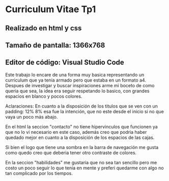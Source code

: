 # Curriculum Vitae Tp1
## Realizado en html y css
## Tamaño de pantalla: 1366x768
## Editor de código: Visual Studio Code
  Este trabajo lo encare de una forma muy basica representando un curriculum que ya tenia armado pero que estaba en un formato a4. Despues de investigar y buscar inspiraciones arme mi boceto de como queria que sea, la idea era seguir respetando lo basico, con grandes espacios en blanco y pocos colores. 

  Aclaraciones:
En cuanto a la disposición de los titulos que se ven con un padding: 12% 8% esa fue la intención, que no este desde el inicio si no que vaya un poco más abajo.

En el html la seccion "contacto" no tiene hipervinculos que funcionen ya que no lo vi necesario en este caso, además creo que podria haber quedado mejor en cuanto a la disposición de los espacios de las cajas.

Si bien el logo que tiene una sombra en la barra de navegación me gusta como quedo creo que deberia tener otro contraste de colores.

En la seccion "habilidades" me gustaria que no sea tan sencillo pero me costo un poco seguir lo que tenia en mente y preferi quedarme con algo no tan complicado por los tiempos.


